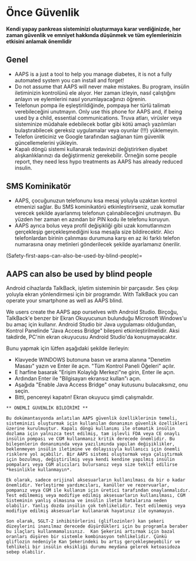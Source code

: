 # Önce Güvenlik

**Kendi yapay pankreas sisteminizi oluşturmaya karar verdiğinizde, her zaman güvenlik ve emniyet hakkında düşünmek ve tüm eylemlerinizin etkisini anlamak önemlidir**

## Genel

- AAPS is a just a tool to help you manage diabetes, it is not a fully automated system you can install and forget!
- Do not assume that AAPS will never make mistakes. Bu program, insülin iletiminizin kontrolünü ele alıyor. Her zaman izleyin, nasıl çalıştığını anlayın ve eylemlerini nasıl yorumlayacağınızı öğrenin.
- Telefonun pompa ile eşleştirildiğinde, pompaya her türlü talimatı verebileceğini unutmayın. Only use this phone for AAPS and, if being used by a child, essential communications. Truva atları, virüsler veya sisteminize müdahale edebilecek botlar gibi kötü amaçlı yazılımları bulaştırabilecek gereksiz uygulamalar veya oyunlar (!!!) yüklemeyin.
- Telefon üreticiniz ve Google tarafından sağlanan tüm güvenlik güncellemelerini yükleyin.
- Kapalı döngü sistemi kullanarak tedavinizi değiştirirken diyabet alışkanlıklarınızı da değiştirmeniz gerekebilir. Örneğin some people report, they need less hypo treatments as AAPS has already reduced insulin.

## SMS Kominikatör

- AAPS, çocuğunuzun telefonunu kısa mesaj yoluyla uzaktan kontrol etmenizi sağlar. Bu SMS kominikatörü etkinleştirirseniz, uzak komutlar verecek şekilde ayarlanmış telefonun çalınabileceğini unutmayın. Bu yüzden her zaman en azından bir PIN kodu ile telefonu koruyun.
- AAPS ayrıca bolus veya profil değişikliği gibi uzak komutlarınızın gerçekleşip gerçekleşmediğini kısa mesajla size bildirecektir. Alıcı telefonlardan birinin çalınması durumuna karşı en az iki farklı telefon numarasına onay metinleri gönderilecek şekilde ayarlamanız önerilir.

(Safety-first-aaps-can-also-be-used-by-blind-people)=
## AAPS can also be used by blind people

Android cihazlarda TalkBack, işletim sisteminin bir parçasıdır. Ses çıkışı yoluyla ekran yönlendirmesi için bir programdır. With TalkBack you can operate your smartphone as well as AAPS blind.

We users create the AAPS app ourselves with Android Studio. Birçoğu, TalkBack'e benzer bir Ekran Okuyucunun bulunduğu Microsoft Windows'u bu amaç için kullanır. Android Studio bir Java uygulaması olduğundan, Kontrol Panelinde "Java Access Bridge" bileşeni etkinleştirilmelidir. Aksi takdirde, PC'nin ekran okuyucusu Android Studio'da konuşmayacaktır.

Bunu yapmak için lütfen aşağıdaki şekilde ilerleyin:

- Klavyede WINDOWS butonuna basın ve arama alanına "Denetim Masası" yazın ve Enter ile açın. "Tüm Kontrol Paneli Öğeleri" açılır.
- E harfine basarak "Erişim Kolaylığı Merkezi"ne girin, Enter ile açın.
- Ardından Enter ile "Bilgisayarı ekransız kullan"ı açın.
- Aşağıda "Enable Java Access Bridge" onay kutusunu bulacaksınız, onu seçin.
- Bitti, pencereyi kapatın! Ekran okuyucu şimdi çalışmalıdır.

```{note}
** ÖNEMLİ GÜVENLİK BİLDİRİMİ **

Bu dokümantasyonda anlatılan AAPS güvenlik özelliklerinin temeli, sisteminizi oluşturmak için kullanılan donanımın güvenlik özellikleri üzerine kurulmuştur. Kapalı döngü kullanımı ile otomatik insülin dozlama için yalnızca test edilmiş, tam işlevli FDA veya CE onaylı insülin pompası ve CGM kullanmanız kritik derecede önemlidir. Bu bileşenlerin donanımında veya yazılımında yapılan değişiklikler, beklenmeyen insülin iletimine ve dolayısıyla kullanıcı için önemli risklere yol açabilir. Bir AAPS sistemi oluşturmak veya çalıştırmak için bozulmuş, değiştirilmiş veya kendi kendine yapılmış insülin pompaları veya CGM alıcıları bulursanız veya size teklif edilirse *kesinlikle kullanmayın*.

Ek olarak, sadece orijinal aksesuarların kullanılması da bir o kadar önemlidir. Yerleştirme yardımcıları, kanüller ve rezervuarlar, pompanız veya CGM ile kullanım için üretici tarafından onaylanmalıdır. Test edilmemiş veya modifiye edilmiş aksesuarların kullanılması, CGM Sisteminin yanlış olmasına ve insülin iletim hatalarına neden olabilir. Yanlış dozda insülin çok tehlikelidir. Test edilmemiş veya modifiye edilmiş aksesuarlar kullanarak hayatınız ile oynamayın.

Son olarak, SGLT-2 inhibitörlerini (gliflozinler) kan şekeri düzeylerini inanılmaz derecede düşürdükleri için bu programla beraber bu ilaçları kullanmamalısınız.  Kan Şekerini artırmak için bazal oranları düşüren bir sistemle kombinasyon tehlikelidir. Çünkü gliflozin nedeniyle Kan Şekerindeki bu artış gerçekleşmeyebilir ve tehlikeli bir insülin eksikliği durumu meydana gelerek ketoasidoza sebep olabilir.
```
